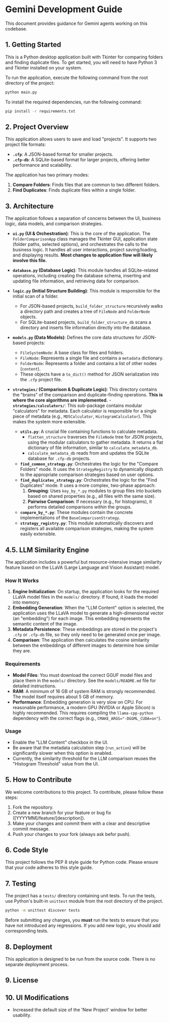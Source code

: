 # Gemini Development Guide

This document provides guidance for Gemini agents working on this codebase.

## 1. Getting Started

This is a Python desktop application built with Tkinter for comparing folders and finding duplicate files. To get started, you will need to have Python 3 and Tkinter installed on your system.

To run the application, execute the following command from the root directory of the project:

```bash
python main.py
```

To install the required dependencies, run the following command:

```bash
pip install -r requirements.txt
```

## 2. Project Overview

This application allows users to save and load "projects". It supports two project file formats:
- **`.cfp`**: A JSON-based format for smaller projects.
- **`.cfp-db`**: A SQLite-based format for larger projects, offering better performance and scalability.

The application has two primary modes:
1.  **Compare Folders**: Finds files that are common to two different folders.
2.  **Find Duplicates**: Finds duplicate files within a single folder.

## 3. Architecture

The application follows a separation of concerns between the UI, business logic, data models, and comparison strategies.

-   **`ui.py` (UI & Orchestration)**: This is the core of the application. The `FolderComparisonApp` class manages the Tkinter GUI, application state (folder paths, selected options), and orchestrates the calls to the business logic. It handles all user interactions, project saving/loading, and displaying results. **Most changes to application flow will likely involve this file.**

-   **`database.py` (Database Logic)**: This module handles all SQLite-related operations, including creating the database schema, inserting and updating file information, and retrieving data for comparison.

-   **`logic.py` (Initial Structure Building)**: This module is responsible for the initial scan of a folder. 
    - For JSON-based projects, `build_folder_structure` recursively walks a directory path and creates a tree of `FileNode` and `FolderNode` objects.
    - For SQLite-based projects, `build_folder_structure_db` scans a directory and inserts file information directly into the database.

-   **`models.py` (Data Models)**: Defines the core data structures for JSON-based projects:
    -   `FileSystemNode`: A base class for files and folders.
    -   `FileNode`: Represents a single file and contains a `metadata` dictionary.
    -   `FolderNode`: Represents a folder and contains a list of other nodes (`content`).
    -   These objects have a `to_dict()` method for JSON serialization into the `.cfp` project file.

-   **`strategies/` (Comparison & Duplicate Logic)**: This directory contains the "brains" of the comparison and duplicate-finding operations. **This is where the core algorithms are implemented.**
        -   **`strategies/calculators/`**: This sub-package contains modular "calculators" for metadata. Each calculator is responsible for a single piece of metadata (e.g., `MD5Calculator`, `HistogramCalculator`). This makes the system more extensible.
    -   **`utils.py`**: A crucial file containing functions to calculate metadata. 
        - `flatten_structure` traverses the `FileNode` tree for JSON projects, using the modular calculators to gather metadata. It returns a flat dictionary of file information, similar to `calculate_metadata_db`.
        - `calculate_metadata_db` reads from and updates the SQLite database for `.cfp-db` projects.
    -   **`find_common_strategy.py`**: Orchestrates the logic for the "Compare Folders" mode. It uses the `StrategyRegistry` to dynamically dispatch to the appropriate comparison strategies based on user options.
    -   **`find_duplicates_strategy.py`**: Orchestrates the logic for the "Find Duplicates" mode. It uses a more complex, two-phase approach:
        1.  **Grouping**: Uses `key_by_*.py` modules to group files into buckets based on shared properties (e.g., all files with the same size).
        2.  **Pairwise Comparison**: If necessary (e.g., for histograms), it performs detailed comparisons *within* the groups.
    -   **`compare_by_*.py`**: These modules contain the concrete implementations of the `BaseComparisonStrategy`.
    -   **`strategy_registry.py`**: This module automatically discovers and registers all available comparison strategies, making the system easily extensible.

## 4.5. LLM Similarity Engine

The application includes a powerful but resource-intensive image similarity feature based on the LLaVA (Large Language and Vision Assistant) model.

### How It Works

1.  **Engine Initialization**: On startup, the application looks for the required LLaVA model files in the `models/` directory. If found, it loads the model into memory.
2.  **Embedding Generation**: When the "LLM Content" option is selected, the application uses the LLaVA model to generate a high-dimensional vector (an "embedding") for each image. This embedding represents the semantic content of the image.
3.  **Metadata Persistence**: These embeddings are stored in the project's `.cfp` or `.cfp-db` file, so they only need to be generated once per image.
4.  **Comparison**: The application then calculates the cosine similarity between the embeddings of different images to determine how similar they are.

### Requirements

-   **Model Files**: You must download the correct GGUF model files and place them in the `models/` directory. See the `models/README.md` file for detailed instructions.
-   **RAM**: A minimum of 16 GB of system RAM is strongly recommended. The model itself requires about 5 GB of memory.
-   **Performance**: Embedding generation is very slow on CPU. For reasonable performance, a modern GPU (NVIDIA or Apple Silicon) is highly recommended. This requires compiling the `llama-cpp-python` dependency with the correct flags (e.g., `CMAKE_ARGS="-DGGML_CUDA=on"`).

### Usage

-   Enable the "LLM Content" checkbox in the UI.
-   Be aware that the metadata calculation step (`run_action`) will be significantly slower when this option is enabled.
-   Currently, the similarity threshold for the LLM comparison reuses the "Histogram Threshold" value from the UI.

## 5. How to Contribute

We welcome contributions to this project. To contribute, please follow these steps:

1.  Fork the repository.
2.  Create a new branch for your feature or bug fix  ([YYYYMM]/feature/[description]).
3.  Make your changes and commit them with a clear and descriptive commit message.
4.  Push your changes to your fork (always ask befor push).

## 6. Code Style

This project follows the PEP 8 style guide for Python code. Please ensure that your code adheres to this style guide.

## 7. Testing

The project has a `tests/` directory containing unit tests. To run the tests, use Python's built-in `unittest` module from the root directory of the project.

```bash
python -m unittest discover tests
```

Before submitting any changes, you **must** run the tests to ensure that you have not introduced any regressions. If you add new logic, you should add corresponding tests.

## 8. Deployment

This application is designed to be run from the source code. There is no separate deployment process.

## 9. License

## 10. UI Modifications

- Increased the default size of the 'New Project' window for better usability.